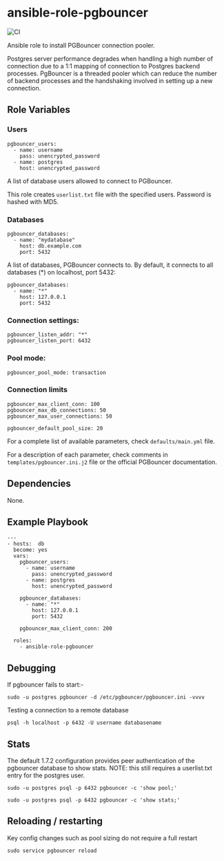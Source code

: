 # ansible-role-pgbouncer
![CI](https://github.com/miarec/ansible-role-pgbouncer/actions/workflows/ci.yml/badge.svg?event=push)

Ansible role to install PGBouncer connection pooler.

Postgres server performance degrades when handling a high number of connection due to a 1:1 mapping of connection to Postgres backend processes. PgBouncer is a threaded pooler which can reduce the number of backend processes and the handshaking involved in setting up a new connection.


## Role Variables

### Users

    pgbouncer_users:
      - name: username
        pass: unencrypted_password
      - name: postgres
        host: unencrypted_password

A list of database users allowed to connect to PGBouncer.

This role creates `userlist.txt` file with the specified users. Password is hashed with MD5.


### Databases

    pgbouncer_databases:
      - name: "mydatabase"
        host: db.example.com
        port: 5432

A list of databases, PGBouncer connects to. By default, it connects to all databases (*) on localhost, port 5432:

    pgbouncer_databases:
      - name: "*"
        host: 127.0.0.1
        port: 5432

### Connection settings:

    pgbouncer_listen_addr: "*"
    pgbouncer_listen_port: 6432


### Pool mode:

    pgbouncer_pool_mode: transaction

### Connection limits

    pgbouncer_max_client_conn: 100
    pgbouncer_max_db_connections: 50
    pgbouncer_max_user_connections: 50

    pgbouncer_default_pool_size: 20

For a complete list of available parameters, check `defaults/main.yml` file.

For a description of each parameter, check comments in `templates/pgbouncer.ini.j2` file or the official PGBouncer documentation.


## Dependencies

None.

## Example Playbook

    ---
    - hosts:  db
      become: yes
      vars:
        pgbouncer_users:
          - name: username
            pass: unencrypted_password
          - name: postgres
            host: unencrypted_password

        pgbouncer_databases:
          - name: "*"
            host: 127.0.0.1
            port: 5432

        pgbouncer_max_client_conn: 200

      roles:
        - ansible-role-pgbouncer


## Debugging

If pgbouncer fails to start:-

    sudo -u postgres pgbouncer -d /etc/pgbouncer/pgbouncer.ini -vvvv

Testing a connection to a remote database

    psql -h localhost -p 6432 -U username databasename

## Stats

The default 1.7.2 configuration provides peer authentication of the pgbouncer database to show stats. NOTE: this still requires a userlist.txt entry for the postgres user.

    sudo -u postgres psql -p 6432 pgbouncer -c 'show pool;'

    sudo -u postgres psql -p 6432 pgbouncer -c 'show stats;'

## Reloading / restarting

Key config changes such as pool sizing do not require a full restart

    sudo service pgbouncer reload

